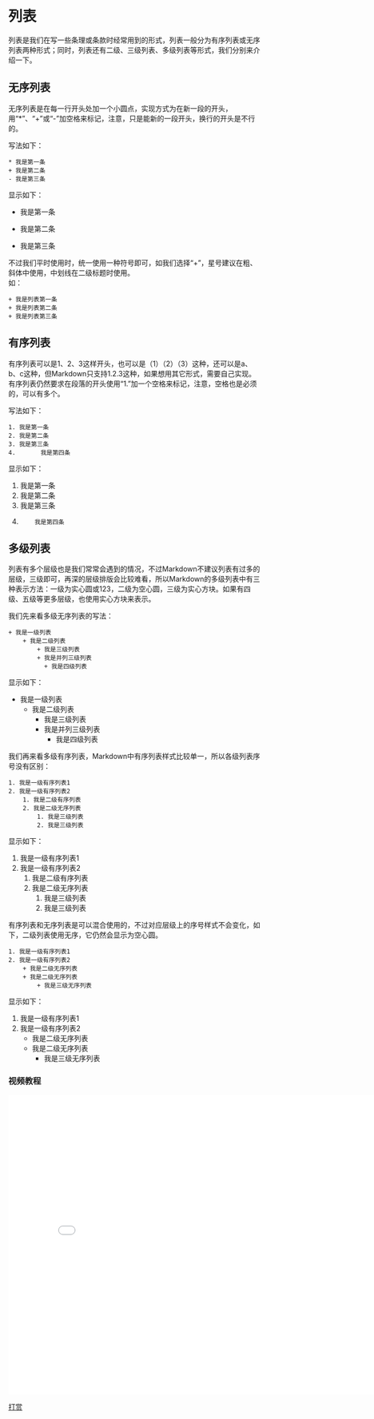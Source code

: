 # 列表
列表是我们在写一些条理或条款时经常用到的形式，列表一般分为有序列表或无序列表两种形式；同时，列表还有二级、三级列表、多级列表等形式，我们分别来介绍一下。

## 无序列表
无序列表是在每一行开头处加一个小圆点，实现方式为在新一段的开头，用“\*”、“\+”或“\-”加空格来标记，注意，只是能新的一段开头，换行的开头是不行的。

写法如下：  

    * 我是第一条  
    + 我是第二条  
    - 我是第三条  

显示如下：

* 我是第一条  
+ 我是第二条  
- 我是第三条  

不过我们平时使用时，统一使用一种符号即可，如我们选择“\+”，星号建议在粗、斜体中使用，中划线在二级标题时使用。  
如：

    + 我是列表第一条
    + 我是列表第二条
    + 我是列表第三条
    
## 有序列表
有序列表可以是1、2、3这样开头，也可以是（1）（2）（3）这种，还可以是a、b、c这种，但Markdown只支持1.2.3这种，如果想用其它形式，需要自己实现。有序列表仍然要求在段落的开头使用“1.”加一个空格来标记，注意，空格也是必须的，可以有多个。

写法如下：

    1. 我是第一条
    2. 我是第二条
    3. 我是第三条
    4.       我是第四条

显示如下：

1. 我是第一条
2. 我是第二条
3. 我是第三条
4.         我是第四条

## 多级列表
列表有多个层级也是我们常常会遇到的情况，不过Markdown不建议列表有过多的层级，三级即可，再深的层级排版会比较难看，所以Markdown的多级列表中有三种表示方法：一级为实心圆或123，二级为空心圆，三级为实心方块。如果有四级、五级等更多层级，也使用实心方块来表示。

我们先来看多级无序列表的写法：

    + 我是一级列表
        + 我是二级列表
            + 我是三级列表
            + 我是并列三级列表
              + 我是四级列表
        
            
显示如下： 

+ 我是一级列表
    + 我是二级列表
        + 我是三级列表
        + 我是并列三级列表
            + 我是四级列表
            
我们再来看多级有序列表，Markdown中有序列表样式比较单一，所以各级列表序号没有区别：

    1. 我是一级有序列表1
    2. 我是一级有序列表2
        1. 我是二级有序列表
        2. 我是二级无序列表
            1. 我是三级列表
            2. 我是三级列表

显示如下：

1. 我是一级有序列表1
2. 我是一级有序列表2
    1. 我是二级有序列表
    2. 我是二级无序列表
        1. 我是三级列表
        2. 我是三级列表

有序列表和无序列表是可以混合使用的，不过对应层级上的序号样式不会变化，如下，二级列表使用无序，它仍然会显示为空心圆。

    1. 我是一级有序列表1
    2. 我是一级有序列表2
        + 我是二级无序列表
        + 我是二级无序列表
            + 我是三级无序列表
            
显示如下：

1. 我是一级有序列表1
2. 我是一级有序列表2
    + 我是二级无序列表
    + 我是二级无序列表
        + 我是三级无序列表


### 视频教程
<iframe src="//player.bilibili.com/player.html?aid=839434637&bvid=BV1W54y1279g&cid=229141124&page=1" scrolling="no" border="0" frameborder="no" framespacing="0" allowfullscreen="true" width="800" height="600"> </iframe>

[打赏](../include/donate.md ':include')